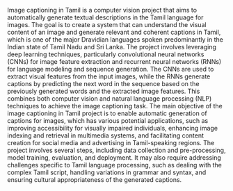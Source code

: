 
Image captioning in Tamil is a computer vision project that aims to
automatically generate textual descriptions in the Tamil language for images.
The goal is to create a system that can understand the visual content of an image
and generate relevant and coherent captions in Tamil, which is one of the major
Dravidian languages spoken predominantly in the Indian state of Tamil Nadu
and Sri Lanka.
The project involves leveraging deep learning techniques, particularly
convolutional neural networks (CNNs) for image feature extraction and
recurrent neural networks (RNNs) for language modeling and sequence
generation. The CNNs are used to extract visual features from the input images,
while the RNNs generate captions by predicting the next word in the sequence
based on the previously generated words and the extracted image features. This
combines both computer vision and natural language processing (NLP)
techniques to achieve the image captioning task.
The main objective of the image captioning in Tamil project is to enable
automatic generation of captions for images, which has various potential
applications, such as improving accessibility for visually impaired individuals,
enhancing image indexing and retrieval in multimedia systems, and facilitating
content creation for social media and advertising in Tamil-speaking regions.
The project involves several steps, including data collection and pre-processing,
model training, evaluation, and deployment. It may also require addressing
challenges specific to Tamil language processing, such as dealing with the
complex Tamil script, handling variations in grammar and syntax, and ensuring
cultural appropriateness of the generated captions.
